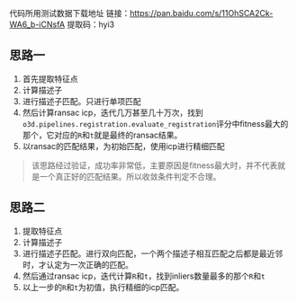 代码所用测试数据下载地址
链接：https://pan.baidu.com/s/11OhSCA2Ck-WA6_b-iCNsfA 
提取码：hyi3



## 思路一

1. 首先提取特征点
2. 计算描述子
3. 进行描述子匹配。只进行单项匹配
4. 然后计算ransac icp，迭代几万甚至几十万次，找到`o3d.pipelines.registration.evaluate_registration`评分中fitness最大的那个，它对应的`R`和`t`就是最终的ransac结果。
5. 以ransac的匹配结果，为初始匹配，使用icp进行精细匹配

> 该思路经过验证，成功率非常低，主要原因是fitness最大时，并不代表就是一个真正好的匹配结果。所以收敛条件判定不合理。



## 思路二

1. 提取特征点
2. 计算描述子
3. 进行描述子匹配。进行双向匹配，一个两个描述子相互匹配之后都是最近邻时，才认定为一次正确的匹配。
4. 然后通过ransac icp，迭代计算`R`和`t`，找到inliers数量最多的那个`R`和`t`
5. 以上一步的`R`和`t`为初值，执行精细的icp匹配。